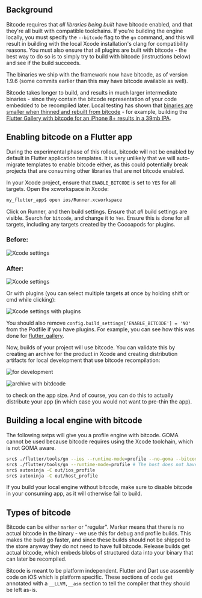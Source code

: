 ## Background

Bitcode requires that _all libraries being built_ have bitcode enabled, and that they're all built with compatible toolchains. If you're building the engine locally, you must specify the `--bitcode` flag to the `gn` command, and this will result in building with the local Xcode installation's clang for compatibility reasons. You must also ensure that all plugins are built with bitcode - the best way to do so is to simply try to build with bitcode (instructions below) and see if the build succeeds.

The binaries we ship with the framework now have bitcode, as of version 1.9.6 (some commits earlier than this may have bitcode available as well).

Bitcode takes longer to build, and results in much larger intermediate binaries - since they contain the bitcode representation of your code embedded to be recompiled later. Local testing has shown that [binaries are smaller when thinned and rebuilt from bitcode](https://github.com/flutter/flutter/issues/39575) - for example, building the [Flutter Gallery with bitcode for an iPhone 8+ results in a 39mb IPA](https://github.com/flutter/flutter/pull/39851).

## Enabling bitcode on a Flutter app

During the experimental phase of this rollout, bitcode will not be enabled by default in Flutter application templates. It is very unlikely that we will auto-migrate templates to enable bitcode either, as this could potentially break projects that are consuming other libraries that are not bitcode enabled.

In your Xcode project, ensure that `ENABLE_BITCODE` is set to `YES` for all targets. Open the xcworkspace in Xcode:

```bash
my_flutter_app$ open ios/Runner.xcworkspace
```

Click on Runner, and then build settings.  Ensure that _all_ build settings are visible.  Search for `bitcode`, and change it to `Yes`. Ensure this is done for all targets, including any targets created by the Cocoapods for plugins.

### Before:

![Xcode settings](https://user-images.githubusercontent.com/8620741/64298864-d3795b80-cf2b-11e9-9dee-82a679432a2d.png)

### After:

![Xcode settings](https://user-images.githubusercontent.com/8620741/64298891-f0ae2a00-cf2b-11e9-8354-13742a5535e3.png)

Or with plugins (you can select multiple targets at once by holding shift or cmd while clicking):

![Xcode settings with plugins](https://user-images.githubusercontent.com/8620741/64298986-47b3ff00-cf2c-11e9-9ecd-3a47be8afdeb.png)

You should also remove `config.build_settings['ENABLE_BITCODE'] = 'NO'` from the Podfile if you have plugins. For example, you can see how this was done for [flutter_gallery](https://github.com/flutter/flutter/pull/39851/files).

Now, builds of your project will use bitcode. You can validate this by creating an archive for the product in Xcode and creating distribution artifacts for local development that use bitcode recompilation: 

![for development](https://user-images.githubusercontent.com/8620741/64041867-64f46200-cb15-11e9-8c06-417c3257d3ff.png)

![archive with bitdcode](https://user-images.githubusercontent.com/8620741/64041891-72a9e780-cb15-11e9-9213-6acb8526a7e2.png)

to check on the app size. And of course, you can do this to actually distribute your app (in which case you would not want to pre-thin the app).

## Building a local engine with bitcode

The following setps will give you a profile engine with bitcode.  GOMA cannot be used because bitcode requires using the Xcode toolchain, which is not GOMA aware.

```bash
src$ ./flutter/tools/gn --ios --runtime-mode=profile --no-goma --bitcode
src$ ./flutter/tools/gn --runtime-mode=profile # The host does not have to be built with bitcode, and can use GOMA
src$ autoninja -C out/ios_profile
src$ autoninja -C out/host_profile
```

If you build your local engine without bitcode, make sure to disable bitcode in your consuming app, as it will otherwise fail to build.

## Types of bitcode

Bitcode can be either `marker` or "regular".  Marker means that there is no actual bitcode in the binary - we use this for debug and profile builds. This makes the build go faster, and since these builds should not be shipped to the store anyway they do not need to have full bitcode. Release builds get actual bitcode, which embeds blobs of structured data into your binary that can later be recompiled.

Bitcode is meant to be platform independent.  Flutter and Dart use assembly code on iOS which is platform specific.  These sections of code get annotated with a `__LLVM,__asm` section to tell the compiler that they should be left as-is.